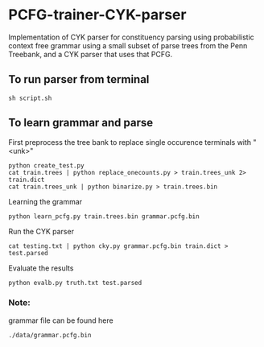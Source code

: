 # PCFG-trainer-CYK-parser
Implementation of CYK parser for constituency parsing using probabilistic context free grammar using a small subset of parse trees from the Penn Treebank, and a CYK parser that uses that PCFG.

## To run parser from terminal
```
sh script.sh
```


## To learn grammar and parse
First preprocess the tree bank to replace single occurence terminals with "\<unk\>"
```
python create_test.py
cat train.trees | python replace_onecounts.py > train.trees_unk 2> train.dict
cat train.trees_unk | python binarize.py > train.trees.bin
```

Learning the grammar
```
python learn_pcfg.py train.trees.bin grammar.pcfg.bin
```

Run the CYK parser
```
cat testing.txt | python cky.py grammar.pcfg.bin train.dict > test.parsed
```

Evaluate the results
```
python evalb.py truth.txt test.parsed
```

### Note:
grammar file can be found here
```
./data/grammar.pcfg.bin
```

